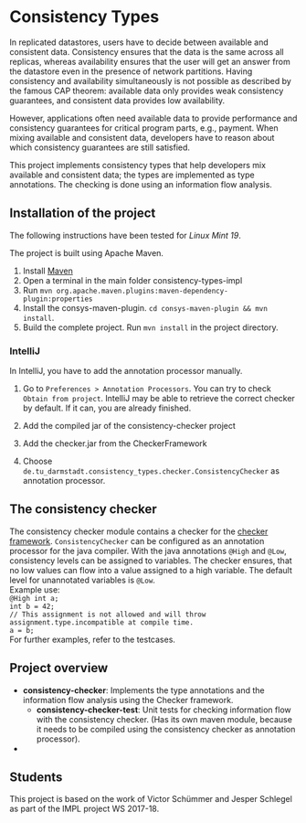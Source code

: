 # Consistency Types

In replicated datastores, users have to decide between available and consistent data.
Consistency ensures that the data is the same across all replicas, whereas availability
ensures that the user will get an answer from the datastore even in the presence of
network partitions. Having consistency and availability simultaneously is not possible
as described by the famous CAP theorem: available data only provides weak consistency guarantees, and
consistent data provides low availability.

However, applications often need available data to provide performance and consistency guarantees
for critical program parts, e.g., payment. When mixing available and consistent data, developers
have to reason about which consistency guarantees are still satisfied.  

This project implements consistency types that help developers mix available and consistent data;
the types are implemented as type annotations.
The checking is done using an information flow analysis.


## Installation of the project

The following instructions have been tested for *Linux Mint 19*.

 The project is built using Apache Maven.

1. Install [Maven](https://maven.apache.org)
2. Open a terminal in the main folder consistency-types-impl
3. Run `mvn org.apache.maven.plugins:maven-dependency-plugin:properties`
4. Install the consys-maven-plugin. `cd consys-maven-plugin && mvn install`.
4. Build the complete project. Run `mvn install` in the project directory.


### IntelliJ

In IntelliJ, you have to add the annotation processor manually.

1. Go to `Preferences > Annotation Processors`. You can try to check `Obtain from project`.
IntelliJ may be able to retrieve the correct checker by default. If it can, you are already finished.

2. Add the compiled jar of the consistency-checker project

3. Add the checker.jar from the CheckerFramework

4. Choose `de.tu_darmstadt.consistency_types.checker.ConsistencyChecker` as annotation processor.  


## The consistency checker
The consistency checker module contains a checker for the [checker framework](https://checkerframework.org/). `ConsistencyChecker` can be configured as an annotation processor for the java compiler. With the java annotations `@High` and `@Low`, consistency levels can be assigned to variables. The checker ensures, that no low values can flow into a value assigned to a high variable. The default level for unannotated variables is `@Low`.  
Example use:  
`@High int a;`  
`int b = 42;`  
`// This assignment is not allowed and will throw assignment.type.incompatible at compile time.`  
`a = b;`  
For further examples, refer to the testcases.


## Project overview

* **consistency-checker**: Implements the type annotations and the information flow analysis using the 
Checker framework.
    * **consistency-checker-test**: Unit tests for checking information flow with the
     consistency checker. (Has its own maven module, because
    it needs to be compiled using the consistency checker as annotation processor). 
* 

## Students

This project is based on the work of Victor Schümmer and Jesper Schlegel as part of the IMPL project WS 2017-18.
